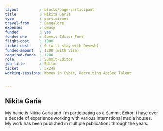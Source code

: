 ```yaml
---
layout          : blocks/page-participant
title           : Nikita Garia
type            : participant
travel-from     : Bangalore
expenses        : owasp
funded          : yes
funded-who      : Summit Editor Fund
flight-cost     : 1000
ticket-cost     : 0 (will stay with Devesh)
funded-amount   : 1200 (with Visa)
required-funds  : 1200
role            : Summit-Editor
job-title       : Editor
ticket          : 5x24h
working-sessions: Women in Cyber, Recruiting AppSec Talent


---
```


## Nikita Garia

My name is Nikita Garia and I'm participating as a Summit Editor. I have over a decade of experience working with various international media houses. My work has been published in multiple publications through the years.

